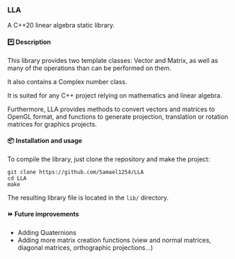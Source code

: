 ### LLA
A C++20 linear algebra static library.

#### *️⃣ Description
This library provides two template classes: Vector and Matrix, as well as many of the operations than can be performed on them.

It also contains a Complex number class.

It is suited for any C++ project relying on mathematics and linear algebra.

Furthermore, LLA provides methods to convert vectors and matrices to OpenGL format, and functions to generate projection, translation or rotation matrices for graphics projects.

#### 📦 Installation and usage
To compile the library, just clone the repository and make the project:
```
git clone https://github.com/Samael1254/LLA
cd LLA
make
```
The resulting library file is located in the `lib/` directory.

#### ⏩ Future improvements
- Adding Quaternions
- Adding more matrix creation functions (view and normal matrices, diagonal matrices, orthographic projections...)
